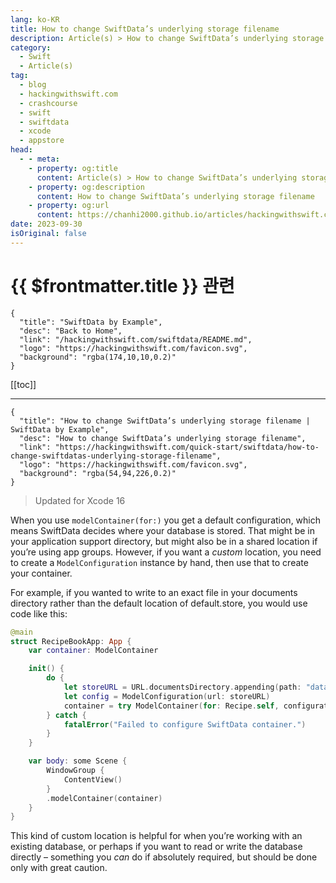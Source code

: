 ```yaml
---
lang: ko-KR
title: How to change SwiftData’s underlying storage filename
description: Article(s) > How to change SwiftData’s underlying storage filename
category:
  - Swift
  - Article(s)
tag: 
  - blog
  - hackingwithswift.com
  - crashcourse
  - swift
  - swiftdata
  - xcode
  - appstore
head:
  - - meta:
    - property: og:title
      content: Article(s) > How to change SwiftData’s underlying storage filename
    - property: og:description
      content: How to change SwiftData’s underlying storage filename
    - property: og:url
      content: https://chanhi2000.github.io/articles/hackingwithswift.com/how-to-change-swiftdatas-underlying-storage-filename.html
date: 2023-09-30
isOriginal: false
---
```


# {{ $frontmatter.title }} 관련

```component VPCard
{
  "title": "SwiftData by Example",
  "desc": "Back to Home",
  "link": "/hackingwithswift.com/swiftdata/README.md",
  "logo": "https://hackingwithswift.com/favicon.svg",
  "background": "rgba(174,10,10,0.2)"
}
```

[[toc]]

---

```component VPCard
{
  "title": "How to change SwiftData’s underlying storage filename | SwiftData by Example",
  "desc": "How to change SwiftData’s underlying storage filename",
  "link": "https://hackingwithswift.com/quick-start/swiftdata/how-to-change-swiftdatas-underlying-storage-filename", 
  "logo": "https://hackingwithswift.com/favicon.svg",
  "background": "rgba(54,94,226,0.2)"
}
```

> Updated for Xcode 16

When you use `modelContainer(for:)` you get a default configuration, which means SwiftData decides where your database is stored. That might be in your application support directory, but might also be in a shared location if you’re using app groups. However, if you want a *custom* location, you need to create a `ModelConfiguration` instance by hand, then use that to create your container.

For example, if you wanted to write to an exact file in your documents directory rather than the default location of default.store, you would use code like this:

```swift
@main
struct RecipeBookApp: App {
    var container: ModelContainer

    init() {
        do {
            let storeURL = URL.documentsDirectory.appending(path: "database.sqlite")
            let config = ModelConfiguration(url: storeURL)
            container = try ModelContainer(for: Recipe.self, configurations: config)
        } catch {
            fatalError("Failed to configure SwiftData container.")
        }
    }

    var body: some Scene {
        WindowGroup {
            ContentView()
        }
        .modelContainer(container)
    }
}
```

This kind of custom location is helpful for when you’re working with an existing database, or perhaps if you want to read or write the database directly – something you *can* do if absolutely required, but should be done only with great caution.

